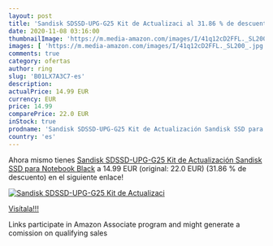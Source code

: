 ```yaml
---
layout: post
title: 'Sandisk SDSSD-UPG-G25 Kit de Actualizaci al 31.86 % de descuento'
date: 2020-11-08 03:16:00
thumbnailImage: 'https://m.media-amazon.com/images/I/41q12cD2FFL._SL200_.jpg'
images: [ 'https://m.media-amazon.com/images/I/41q12cD2FFL._SL200_.jpg' ]
comments: true
category: ofertas
author: ring
slug: 'B01LX7A3C7-es'
description:
actualPrice: 14.99 EUR
currency: EUR
price: 14.99
comparePrice: 22.0 EUR
inStock: true
prodname: 'Sandisk SDSSD-UPG-G25 Kit de Actualización Sandisk SSD para Notebook  Black'
country: 'es'
---
```


Ahora mismo tienes [Sandisk SDSSD-UPG-G25 Kit de Actualización Sandisk SSD para Notebook  Black](https://www.amazon.es/dp/B01LX7A3C7/?tag=tolees-21) a 14.99 EUR (original: 22.0 EUR) (31.86 %  de descuento) en el siguiente enlace!

[![Sandisk SDSSD-UPG-G25 Kit de Actualizaci](https://m.media-amazon.com/images/I/41q12cD2FFL._SL200_.jpg)](https://www.amazon.es/dp/B01LX7A3C7/?tag=tolees-21)

[Visítala!!!](https://www.amazon.es/dp/B01LX7A3C7/?tag=tolees-21)

Links participate in Amazon Associate program and might generate a comission on qualifying sales
